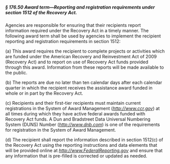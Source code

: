 ##### § 176.50 Award term—Reporting and registration requirements under section 1512 of the Recovery Act. #####

Agencies are responsible for ensuring that their recipients report information required under the Recovery Act in a timely manner. The following award term shall be used by agencies to implement the recipient reporting and registration requirements in section 1512:

(a) This award requires the recipient to complete projects or activities which are funded under the American Recovery and Reinvestment Act of 2009 (Recovery Act) and to report on use of Recovery Act funds provided through this award. Information from these reports will be made available to the public.

(b) The reports are due no later than ten calendar days after each calendar quarter in which the recipient receives the assistance award funded in whole or in part by the Recovery Act.

(c) Recipients and their first-tier recipients must maintain current registrations in the System of Award Management (*http://www.ccr.gov*) at all times during which they have active federal awards funded with Recovery Act funds. A Dun and Bradstreet Data Universal Numbering System (DUNS) Number (*http://www.dnb.com*) is one of the requirements for registration in the System of Award Management.

(d) The recipient shall report the information described in section 1512(c) of the Recovery Act using the reporting instructions and data elements that will be provided online at *http://www.FederalReporting.gov* and ensure that any information that is pre-filled is corrected or updated as needed.